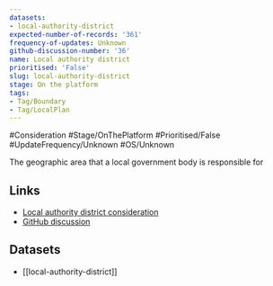 ```yaml
---
datasets:
- local-authority-district
expected-number-of-records: '361'
frequency-of-updates: Unknown
github-discussion-number: '36'
name: Local authority district
prioritised: 'False'
slug: local-authority-district
stage: On the platform
tags:
- Tag/Boundary
- Tag/LocalPlan
---
```


#Consideration #Stage/OnThePlatform #Prioritised/False #UpdateFrequency/Unknown #OS/Unknown

The geographic area that a local government body is responsible for

## Links

* [Local authority district consideration](https://design.planning.data.gov.uk/planning-consideration/local-authority-district)
* [GitHub discussion](https://github.com/digital-land/data-standards-backlog/discussions/36)

## Datasets

* [[local-authority-district]]